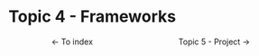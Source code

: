 # Topic 4 - Frameworks

<p style="display: flex; justify-content: space-around">
  <a src="../README.md"><- To index</a>
  <a src="./topic5.md">Topic 5 - Project -></a>
</p>